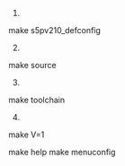 
1)
make s5pv210_defconfig

2)
make source

3)
make toolchain

4)
make V=1


make help
make menuconfig
